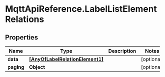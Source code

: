 # MqttApiReference.LabelListElementRelations

## Properties

Name | Type | Description | Notes
------------ | ------------- | ------------- | -------------
**data** | [**[AnyOfLabelRelationElement1]**](AnyOfLabelRelationElement1.md) |  | [optional] 
**paging** | **Object** |  | [optional] 


